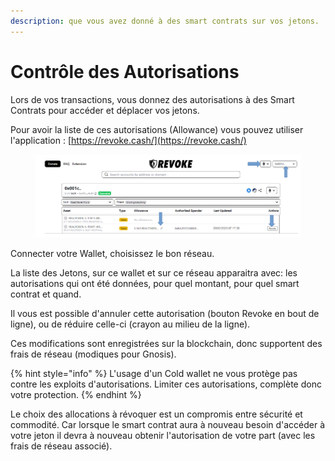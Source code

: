 ```yaml
---
description: que vous avez donné à des smart contrats sur vos jetons.
---
```


# Contrôle des Autorisations

Lors de vos transactions, vous donnez des autorisations à des Smart Contrats pour accéder et déplacer vos jetons.&#x20;

Pour avoir la liste de ces autorisations (Allowance) vous pouvez utiliser l'application : [https://revoke.cash/](https://revoke.cash/)

<figure><img src="../../.gitbook/assets/image (106).png" alt=""><figcaption></figcaption></figure>

Connecter votre Wallet, choisissez le bon réseau.&#x20;

La liste des Jetons, sur ce wallet et sur ce réseau apparaitra avec:  les autorisations qui ont été données, pour quel montant, pour quel smart contrat et quand.

Il vous est possible d'annuler cette autorisation (bouton Revoke en bout de ligne), ou de réduire celle-ci (crayon au milieu de la ligne).&#x20;

Ces modifications sont enregistrées sur la blockchain, donc supportent des frais de réseau (modiques pour Gnosis).

{% hint style="info" %}
L'usage d'un Cold wallet ne vous protège pas contre les exploits d'autorisations. Limiter ces autorisations, complète donc votre protection.
{% endhint %}

Le choix des allocations à révoquer est un compromis entre sécurité et commodité. Car lorsque le smart contrat aura à nouveau besoin d'accéder à votre jeton il devra à nouveau obtenir l'autorisation de votre part (avec les frais de réseau associé).
